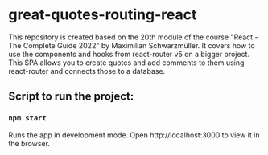 # great-quotes-routing-react
This repository is created based on the 20th module of the course "React - The Complete Guide 2022" by Maximilian Schwarzmüller. It covers how to use the components and hooks from react-router v5 on a bigger project. This SPA allows you to create quotes and add comments to them using react-router and connects those to a database.

## Script to run the project:

### `npm start`

Runs the app in development mode.
Open http://localhost:3000 to view it in the browser.
